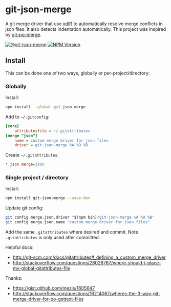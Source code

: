 # git-json-merge

A git merge driver that use [xdiff](https://github.com/dominictarr/xdiff) to automatically resolve merge conflicts in json files. It also detects indentation automatically. This project was inspired by [git-po-merge](https://github.com/beck/git-po-merge).

[![@git-json-merge](https://circleci.com/gh/jonatanpedersen/git-json-merge.svg?style=shield)](https://app.circleci.com/pipelines/github/jonatanpedersen/git-json-merge)
[![NPM Version](https://img.shields.io/npm/v/git-json-merge.svg)](https://www.npmjs.com/package/git-json-merge)

## Install

This can be done one of two ways, globally or per-project/directory:

### Globally

Install:

```sh
npm install --global git-json-merge
```

Add to `~/.gitconfig`:

```ini
[core]
    attributesfile = ~/.gitattributes
[merge "json"]
    name = custom merge driver for json files
    driver = git-json-merge %A %O %B
```

Create `~/.gitattributes`:

```ini
*.json merge=json
```

### Single project / directory

Install:

```sh
npm install git-json-merge --save-dev
```

Update git config:

```sh
git config merge.json.driver "$(npm bin)/git-json-merge %A %O %B"
git config merge.json.name "custom merge driver for json files"
```

Add the same `.gitattributes` where desired and commit.
Note `.gitattributes` is only used after committed.

Helpful docs:

- http://git-scm.com/docs/gitattributes#_defining_a_custom_merge_driver
- http://stackoverflow.com/questions/28026767/where-should-i-place-my-global-gitattributes-file

Thanks:

- https://gist.github.com/mezis/1605647
- http://stackoverflow.com/questions/16214067/wheres-the-3-way-git-merge-driver-for-po-gettext-files
